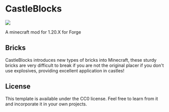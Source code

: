 # CastleBlocks
[![](http://cf.way2muchnoise.eu/full_castleblocks_downloads.svg)]([https://minecraft.curseforge.com/minecraft/mc-mods/castleblocks](https://legacy.curseforge.com/minecraft/mc-mods/castleblocks))

A minecraft mod for 1.20.X for Forge

## Bricks

CastleBlocks introduces new types of bricks into Minecraft, these sturdy bricks are very difficult to break if you are not the original placer if you don't use explosives, providing excellent application in castles!

## License

This template is available under the CC0 license. Feel free to learn from it and incorporate it in your own projects.
